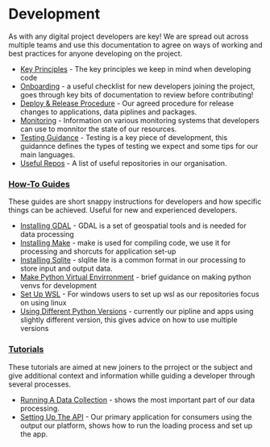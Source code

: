# Development

As with any digital project developers are key! We are spread out across multiple teams and use this documentation to agree on ways of working and best practices for anyone developing on the project. 

* [Key Principles](/development/key-principles/) - The key principles we keep in mind when developing code
* [Onboarding](/development/onboarding/) - a useful checklist for new developers joining the project, goes through key bits of documentation to review before contributing!
* [Deploy & Release Procedure](/development/deploy-and-release-procedure/) - Our agreed procedure for release changes to applications, data piplines and packages.
* [Monitoring](/development/monitoring/) - Information on various monitoring systems that developers can use to monnitor the state of our resources.
* [Testing Guidance](/development/testing-guidance/) - Testing is a key piece of development, this guidannce defines the types of testing we expect and some tips for our main languages.
* [Useful Repos](/development/useful-repos/) - A list of useful repositories in our organisation.

### [How-To Guides](/development/how-to-guides/)

These guides are short snappy instructions for developers and how specific things can be achieved. Useful for new and experienced developers.

* [Installing GDAL](/development/how-to-guides/installing-gdal) - GDAL is a set of geospatial tools and is needed for data processing
* [Installing Make](/development/how-to-guides/installing-make/) - make is used for compiling code, we use it for processing and shorcuts for application set-up
* [Installing Sqlite](/development/how-to-guides/installing-sqlite/) - slqlite lite is a common format in our processing to store input and output data.
* [Make Python Virtual Envirronment](/development/how-to-guides/make-python-venv/) - brief guidance on making python venvs for development
* [Set Up WSL](/development/how-to-guides/set-up-wsl/) - For windows users to set up wsl as our repositories focus on using linux
* [Using Different Python Versions](/development/how-to-guides/using-different-python-versions/) - currently our pipline and apps using slightly different  version, this gives  advice on how to use multiple versions

### [Tutorials](/development/tutorials/)

These tutorials are aimed  at  new joiners to the  prroject or the subject and  give additional context and information whille guiding a developer through several processes.

* [Running A Data Collection](/development/tutorials/running-a-collection/) - shows the most important part of our data processing.
* [Setting Up The API](/development/tutorials/setting-up-the-api/) - Our primary application for consumers using the output our  platform, shows how to run the loading process and set up the app.